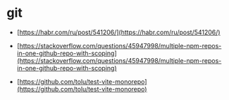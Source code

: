 # git


- [https://habr.com/ru/post/541206/](https://habr.com/ru/post/541206/)

- [https://stackoverflow.com/questions/45947998/multiple-npm-repos-in-one-github-repo-with-scoping](https://stackoverflow.com/questions/45947998/multiple-npm-repos-in-one-github-repo-with-scoping)

- [https://github.com/tolu/test-vite-monorepo](https://github.com/tolu/test-vite-monorepo)
